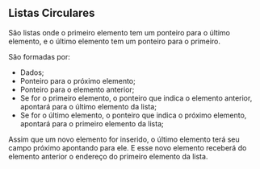 ## Listas Circulares
  
São listas onde o primeiro elemento tem um ponteiro para o último elemento, e o último elemento tem um ponteiro para o primeiro.  
  
São formadas por:  
  
* Dados;
* Ponteiro para o próximo elemento;
* Ponteiro para o elemento anterior;
* Se for o primeiro elemento, o ponteiro que indica o elemento anterior, apontará para o último elemento da lista;
* Se for o último elemento, o ponteiro que indica o próximo elemento, apontará para o primeiro elemento da lista;
  
Assim que um novo elemento for inserido, o último elemento terá seu campo próximo apontando para ele. E esse novo elemento receberá do elemento anterior o endereço do primeiro elemento da lista.  
  
